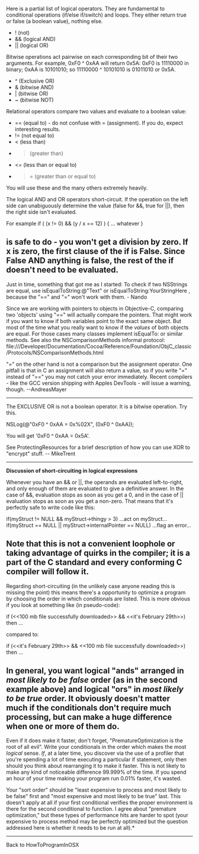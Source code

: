 Here is a partial list of logical operators. They are fundamental to conditional operations (if/else if/switch) and loops. They either return true or false (a boolean value), nothing else.


* ! (not)
* && (logical AND)
* || (logical OR)


Bitwise operations act pairwise on each corresponding bit of their two arguments. For example, 0xF0 ^ 0xAA will return 0x5A: 0xF0 is 11110000 in binary; 0xAA is 10101010; so 11110000 ^ 10101010 is 01011010 or 0x5A.

* ^ (Exclusive OR)
* & (bitwise AND)
* | (bitwise OR)
* ~ (bitwise NOT)


Relational operators compare two values and evaluate to a boolean value:

* == (equal to) - do not confuse with = (assignment). If you do, expect interesting results.
* != (not equal to)
* < (less than)
* > (greater than)
* <= (less than or equal to)
* >= (greater than or equal to)
 

You will use these and the many others extremely heavily.

The logical AND and OR operators short-circuit.  If the operation on the left side can unabiguously determine the value (false for &&, true for ||), then the right side isn't evaluated.

For example
     if ( (x != 0) && (y / x == 12) ) {
   ... whatever
} 

is safe to do - you won't get a division by zero.  If x is zero, the first clause of the if is False.  Since False AND anything is false, the rest of the if doesn't need to be evaluated.
----

Just in time, something that got me as I started:
To check if two NSStrings are equal, use isEqualToString:@"Text" or isEqualToString:YourStringHere , because the "==" and "=" won't work with them. - Nando

Since we are working with pointers to objects in Objective-C, comparing two 'objects' using "==" will actually compare the pointers. That might work if you want to know if both variables point to the exact same object. But most of the time what you really want to know if the *values* of both objects are equal. For those cases many classes implement isEqualTo: or similar methods. See also the NSComparisonMethods informal protocol: file:///Developer/Documentation/Cocoa/Reference/Foundation/ObjC_classic/Protocols/NSComparisonMethods.html

"=" on the other hand is not a comparison but the assignment operator. One pitfall is that in C an assignment will also return a value, so if you write "=" instead of "==" you may not catch your error immediately. Recent compilers - like the GCC version shipping with Apples DevTools - will issue a warning, though. --AndreasMayer

----

The EXCLUSIVE OR is not a boolean operator.  It is a bitwise operation.  Try this.
    
NSLog(@"0xF0 ^ 0xAA = 0x%02X", (0xF0 ^ 0xAA));


You will get '0xF0 ^ 0xAA = 0x5A'.

See ProtectingResources for a brief description of how you can use XOR to "encrypt" stuff. -- MikeTrent

----

**Discussion of short-circuiting in logical expressions**

Whenever you have an && or ||, the operands are evaluated left-to-right, and only enough of them are evaluated to give a definitive answer. In the case of &&, evaluation stops as soon as you get a 0, and in the case of || evaluation stops as soon as you get a non-zero. That means that it's perfectly safe to write code like this:
    
if(myStruct != NULL && myStruct->thingy > 3) ...act on myStruct...
if(myStruct == NULL || myStruct->internalPointer == NULL) ...flag an error...

Note that this is not a convenient loophole or taking advantage of quirks in the compiler; it is a part of the C standard and every conforming C compiler will follow it.
----

Regarding short-circuiting (in the unlikely case anyone reading this is missing the point) this means there's a opportunity to optimize a program by choosing the order in which conditionals are listed. This is more obvious if you look at something like (in pseudo-code):
    
  if (<<100 mb file successfully downloaded>> && <<it's February 29th>>) then ...

compared to:
    
  if (<<it's February 29th>> && <<100 mb file successfully downloaded>>) then ...


In general, you want logical "ands" arranged in *most likely to be false* order (as in the second example above) and logical "ors" in *most likely to be true* order. It obviously doesn't matter much if the conditionals don't require much processing, but can make a huge difference when one or more of them do.
----

Even if it does make it faster, don't forget, "PrematureOptimization is the root of all evil". Write your conditionals in the order which makes the most *logical* sense. *If*, at a later time, you discover via the use of a profiler that you're spending a lot of time executing a particular if statement, only then should you think about rearranging it to make it faster. This is not likely to make any kind of noticeable difference 99.999% of the time. If you spend an hour of your time making your program run 0.01% faster, it's wasted.

Your "sort order" should be "least expensive to process and most likely to be false" first and "most expensive and most likely to be true" last. This doesn't apply at all if your first conditional verifies the proper environment is there for the second conditional to function. I agree about "premature optimization," but these types of performance hits are harder to spot (your expensive to process method may be perfectly optimized but the question addressed here is whether it needs to be run at all).*

----

Back to HowToProgramInOSX
